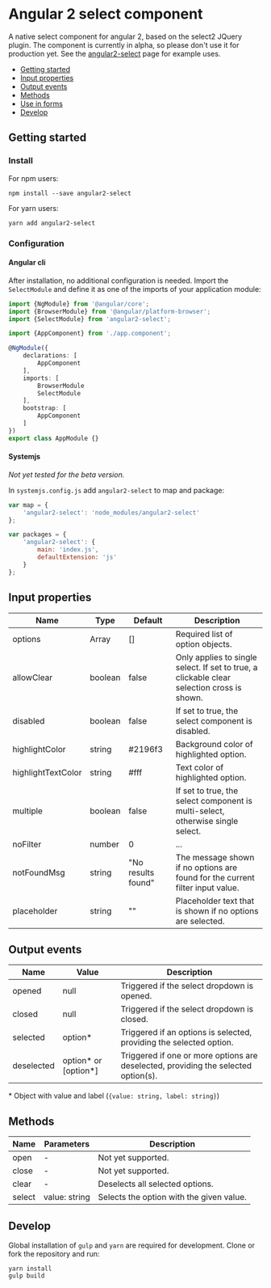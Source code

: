 # Angular 2 select component

A native select component for angular 2, based on the select2 JQuery plugin.
The component is currently in alpha, so please don't use it for production yet.
See the [angular2-select] page for example uses.

- [Getting started](#getting-started)
- [Input properties](#input-properties)
- [Output events](#output-events)
- [Methods](#methods)
- [Use in forms](#use-in-forms)
- [Develop](#develop)

## Getting started

### Install

For npm users:
```
npm install --save angular2-select
```

For yarn users:
```
yarn add angular2-select
```

### Configuration

#### Angular cli

After installation, no additional configuration is needed. Import the
`SelectModule` and define it as one of the imports of your application module:

```typescript
import {NgModule} from '@angular/core';
import {BrowserModule} from '@angular/platform-browser';
import {SelectModule} from 'angular2-select';

import {AppComponent} from './app.component';

@NgModule({
    declarations: [
        AppComponent
    ],
    imports: [
        BrowserModule
        SelectModule
    ],
    bootstrap: [
        AppComponent
    ]
})
export class AppModule {}
```

#### Systemjs

*Not yet tested for the beta version.*

In `systemjs.config.js` add `angular2-select` to map and package:

```javascript
var map = {
	'angular2-select': 'node_modules/angular2-select'
};

var packages = {
	'angular2-select': {
		main: 'index.js',
		defaultExtension: 'js'
	}
};
```

## Input properties

| Name          | Type      | Default               | Description      |
| ------------- | --------- | --------------------- | ---------------- |
| options       | Array<any>| []                    | Required list of option objects. |
| allowClear    | boolean   | false                 | Only applies to single select. If set to true, a clickable clear selection cross is shown. |
| disabled      | boolean   | false                 | If set to true, the select component is disabled. |
| highlightColor| string    | #2196f3               | Background color of highlighted option. |
| highlightTextColor | string | #fff                | Text color of highlighted option. |
| multiple      | boolean   | false                 | If set to true, the select component is multi-select, otherwise single select. |
| noFilter      | number    | 0                     | ... |
| notFoundMsg   | string    | "No results found"    | The message shown if no options are found for the current filter input value. |
| placeholder   | string    | ""                    | Placeholder text that is shown if no options are selected.

## Output events

| Name          | Value                 | Description   |
| ------------- | --------------------- | ------------- | 
| opened        | null                  | Triggered if the select dropdown is opened. |
| closed        | null                  | Triggered if the select dropdown is closed. |
| selected      | option\*              | Triggered if an options is selected, providing the selected option. |
| deselected    | option\* or [option\*]| Triggered if one or more options are deselected, providing the selected option(s). |

\* Object with value and label (`{value: string, label: string}`)

## Methods

| Name          | Parameters            | Description   |
| ------------- | --------------------- | ------------- |
| open          | -                     | Not yet supported.                        |
| close         | -                     | Not yet supported.                        |
| clear         | -                     | Deselects all selected options.           |
| select        | value: string         | Selects the option with the given value.  |

## Develop

Global installation of `gulp` and `yarn` are required for development. Clone or
fork the repository and run:

```
yarn install
gulp build
```

[angular2-select]: https://basvandenberg.github.io/angular2-select
[plunker]: https://plnkr.co/edit/JcG8uO9nIfSGMEKdLf0Y?p=preview

